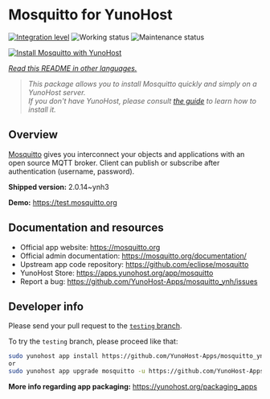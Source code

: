 <!--
N.B.: This README was automatically generated by <https://github.com/YunoHost/apps/tree/master/tools/readme_generator>
It shall NOT be edited by hand.
-->

# Mosquitto for YunoHost

[![Integration level](https://dash.yunohost.org/integration/mosquitto.svg)](https://ci-apps.yunohost.org/ci/apps/mosquitto/) ![Working status](https://ci-apps.yunohost.org/ci/badges/mosquitto.status.svg) ![Maintenance status](https://ci-apps.yunohost.org/ci/badges/mosquitto.maintain.svg)

[![Install Mosquitto with YunoHost](https://install-app.yunohost.org/install-with-yunohost.svg)](https://install-app.yunohost.org/?app=mosquitto)

*[Read this README in other languages.](./ALL_README.md)*

> *This package allows you to install Mosquitto quickly and simply on a YunoHost server.*  
> *If you don't have YunoHost, please consult [the guide](https://yunohost.org/install) to learn how to install it.*

## Overview

[Mosquitto](https://mosquitto.org/) gives you interconnect your objects and applications with an open source MQTT broker. Client can publish or subscribe after authentication (username, password).


**Shipped version:** 2.0.14~ynh3

**Demo:** <https://test.mosquitto.org>
## Documentation and resources

- Official app website: <https://mosquitto.org>
- Official admin documentation: <https://mosquitto.org/documentation/>
- Upstream app code repository: <https://github.com/eclipse/mosquitto>
- YunoHost Store: <https://apps.yunohost.org/app/mosquitto>
- Report a bug: <https://github.com/YunoHost-Apps/mosquitto_ynh/issues>

## Developer info

Please send your pull request to the [`testing` branch](https://github.com/YunoHost-Apps/mosquitto_ynh/tree/testing).

To try the `testing` branch, please proceed like that:

```bash
sudo yunohost app install https://github.com/YunoHost-Apps/mosquitto_ynh/tree/testing --debug
or
sudo yunohost app upgrade mosquitto -u https://github.com/YunoHost-Apps/mosquitto_ynh/tree/testing --debug
```

**More info regarding app packaging:** <https://yunohost.org/packaging_apps>

